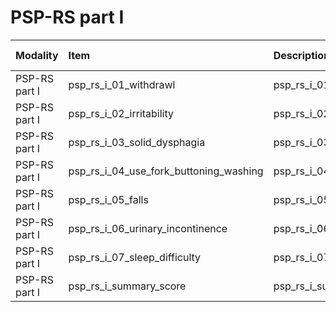 # PSP-RS part I

| Modality      | Item                                   | Description                            | ItemType   | Required   | Values              |   Unnamed: 13 |
|:--------------|:---------------------------------------|:---------------------------------------|:-----------|:-----------|:--------------------|--------------:|
| PSP-RS part I | psp_rs_i_01_withdrawl                  | psp_rs_i_01_withdrawl                  | integer    | nullable   | y.isin([0,1,2])     |           nan |
| PSP-RS part I | psp_rs_i_02_irritability               | psp_rs_i_02_irritability               | integer    | nullable   | y.isin([0,1,2])     |           nan |
| PSP-RS part I | psp_rs_i_03_solid_dysphagia            | psp_rs_i_03_solid_dysphagia            | integer    | nullable   | y.isin([0,1,2,3,4]) |           nan |
| PSP-RS part I | psp_rs_i_04_use_fork_buttoning_washing | psp_rs_i_04_use_fork_buttoning_washing | integer    | nullable   | y.isin([0,1,2,3,4]) |           nan |
| PSP-RS part I | psp_rs_i_05_falls                      | psp_rs_i_05_falls                      | integer    | nullable   | y.isin([0,1,2,3,4]) |           nan |
| PSP-RS part I | psp_rs_i_06_urinary_incontinence       | psp_rs_i_06_urinary_incontinence       | integer    | nullable   | y.isin([0,1,2,3,4]) |           nan |
| PSP-RS part I | psp_rs_i_07_sleep_difficulty           | psp_rs_i_07_sleep_difficulty           | integer    | nullable   | y.isin([0,1,2,3,4]) |           nan |
| PSP-RS part I | psp_rs_i_summary_score                 | psp_rs_i_summary_score                 | integer    | nullable   | (y>=0) & (y<=24)    |           nan |